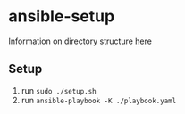 # ansible-setup

Information on directory structure [here](https://docs.ansible.com/ansible/latest/user_guide/sample_setup.html)

## Setup

1. run `sudo ./setup.sh`
2. run `ansible-playbook -K ./playbook.yaml`
